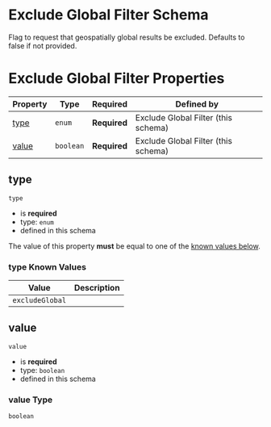 
# Exclude Global Filter Schema

Flag to request that geospatially global results be excluded. Defaults to false if not provided.

# Exclude Global Filter Properties

| Property | Type | Required | Defined by |
|----------|------|----------|------------|
| [type](#type) | `enum` | **Required** | Exclude Global Filter (this schema) |
| [value](#value) | `boolean` | **Required** | Exclude Global Filter (this schema) |

## type


`type`

* is **required**
* type: `enum`
* defined in this schema

The value of this property **must** be equal to one of the [known values below](#type-known-values).

### type Known Values
| Value | Description |
|-------|-------------|
| `excludeGlobal` |  |




## value


`value`

* is **required**
* type: `boolean`
* defined in this schema

### value Type


`boolean`




